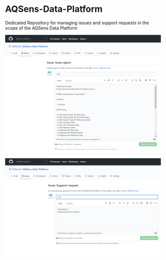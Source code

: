 # AQSens-Data-Platform
Dedicated Repository for managing issues and support requests in the scope of the AQSens Data Platform

![Step 1](./images/issue.png)

![Step 1](./images/support.png)
